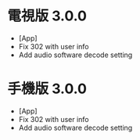 # 電視版 3.0.0

* [App]
* Fix 302 with user info
* Add audio software decode setting

# 手機版 3.0.0

* [App]
* Fix 302 with user info
* Add audio software decode setting